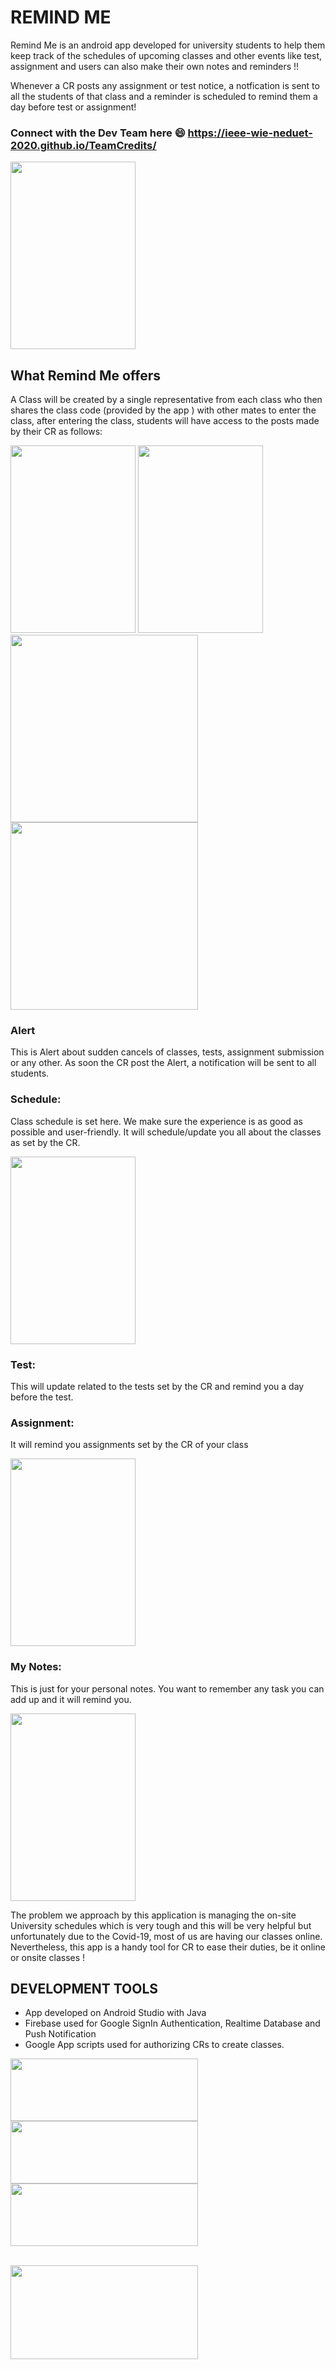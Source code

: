 # REMIND ME 

Remind Me is an android app developed for university students to help them keep track of
the schedules of upcoming classes and other events like test, assignment and users can also make their own notes and reminders !!

Whenever a CR posts any assignment or test notice, a notfication is sent to all the students of that class and a reminder is scheduled to remind them a day before test or assignment!

### Connect with the Dev Team here :smile:  https://ieee-wie-neduet-2020.github.io/TeamCredits/
<div float="left">
 <img style="display:'inline'" src = "https://user-images.githubusercontent.com/57236937/96912640-8326cb00-1457-11eb-8418-7fd9c2007928.jpeg" width = "200" height = 300> 
 </div>

## What Remind Me offers 
A Class will be created by a single representative from each class who then shares the class code (provided by the app ) with 
other mates to enter the class, after entering the class, students will have access to the posts made by their CR as follows:
<div float="left">
 <img style="display:'inline' " src = "https://user-images.githubusercontent.com/57236937/96915649-5b396680-145b-11eb-9674-cbc3c770c1ed.jpeg" width = "200" height = 300> 
<img style="display:'inline' "  src = "https://user-images.githubusercontent.com/57236937/96912712-a0f43000-1457-11eb-9b2c-21745c5d87b0.jpg" width = "200" height = 300 > 
<img style="display";inline'" src="https://user-images.githubusercontent.com/57236937/96918237-dcdec380-145e-11eb-8470-b7c392c0e89c.jpg" width:"200" height="300">
<img style="display:'inline'" src="https://user-images.githubusercontent.com/57236937/96914735-3d1f3680-145a-11eb-8e48-7a7afc7ffaeb.jpeg" width:"250" height="300">
 </div>

### Alert
This is Alert about sudden cancels of classes, tests, assignment submission or any other. As soon the CR post the Alert, a notification will be sent to all students.

### Schedule: 
Class schedule is set here. We make sure the experience is as good as possible and user-friendly. It will schedule/update you all about the classes as set by the CR.

<div float="left">
 <img style="display:'inline' " src = "https://user-images.githubusercontent.com/57236937/96912765-b49f9680-1457-11eb-8f89-dacd3b3f0308.jpg" width = "200" height = 300> 
 </div>
 
### Test: 
This will update related to the tests set by the CR and remind you a day before the test.

### Assignment:
It will remind you assignments set by the CR of your class

<div float="left">
 <img style="display:'inline' " src = "https://user-images.githubusercontent.com/57236937/96912667-8de16000-1457-11eb-9264-98ed449d1993.jpg" width = "200" height = 300> 
 </div>
 
### My Notes: 
This is just for your personal notes. You want to remember any task you can add up and it will remind you.

<div float="left">
 <img style="display:'inline' " src = "https://user-images.githubusercontent.com/57236937/96912739-a8b3d480-1457-11eb-992c-aa1352d771f3.jpg" width = "200" height = 300> 
 </div>
 
The problem we approach by this application is managing the  on-site University schedules which is very tough and this  will be very helpful but unfortunately due to the Covid-19, most of us are having our classes online. Nevertheless, this app is a handy tool for CR to ease their duties, be it online or onsite classes !


## DEVELOPMENT TOOLS

- App developed on Android Studio with Java
- Firebase used for Google SignIn Authentication, Realtime Database and Push Notification
- Google App scripts used for authorizing CRs to create classes.

<div float="left">
 <img style="display:'inline'" src = "https://www.xda-developers.com/files/2017/04/android-studio-logo.png" width = "300" height = 100> 

<img style="display:'inline'"  src = "https://upload.wikimedia.org/wikipedia/commons/b/bd/Firebase_Logo.png" width = "300" height = 100> 

<img style="display:'inline'" src = "https://icon-library.com/images/java-icon-images/java-icon-images-4.jpg" width = "300" height = 100> 

</div>
<br>

<img style="display:'inline'" 
src = "https://fiverr-res.cloudinary.com/images/t_main1,q_auto,f_auto,q_auto,f_auto/gigs/158819724/original/ee382621ccb72aa8e10cf1d27e277c253a47c3b9/create-a-google-apps-script.png" width = "300" height = "150"> 

